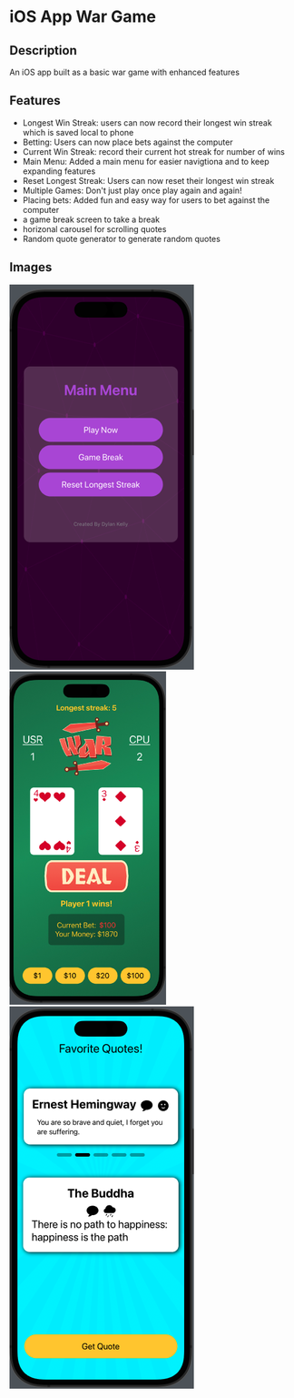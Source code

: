 # iOS App War Game

## Description
An iOS app built as a basic war game with enhanced features

## Features
- Longest Win Streak: users can now record their longest win streak which is saved local to phone
- Betting: Users can now place bets against the computer
- Current Win Streak: record their current hot streak for number of wins
- Main Menu: Added a main menu for easier navigtiona and to keep expanding features
- Reset Longest Streak: Users can now reset their longest win streak
- Multiple Games: Don't just play once play again and again!
- Placing bets: Added fun and easy way for users to bet against the computer
- a game break screen to take a break
- horizonal carousel for scrolling quotes
- Random quote generator to generate random quotes

## Images
![The main Menu of the application](/images/mainmenu.png)
![The main game interface](/images/maingame.png)
![The game break interface](/images/gamebreak.png)
